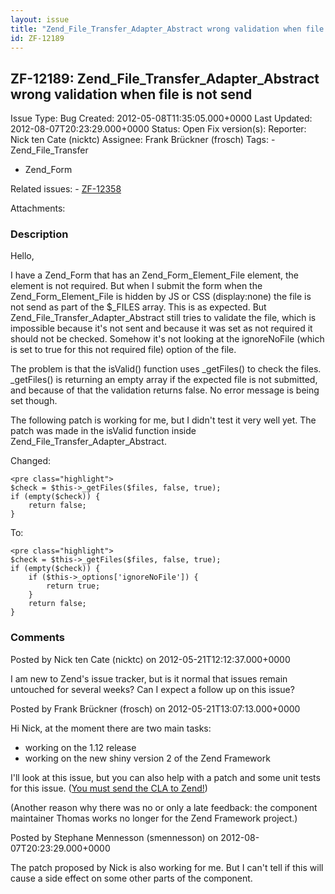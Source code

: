```yaml
---
layout: issue
title: "Zend_File_Transfer_Adapter_Abstract wrong validation when file is not send"
id: ZF-12189
---
```


ZF-12189: Zend\_File\_Transfer\_Adapter\_Abstract wrong validation when file is not send
----------------------------------------------------------------------------------------

 Issue Type: Bug Created: 2012-05-08T11:35:05.000+0000 Last Updated: 2012-08-07T20:23:29.000+0000 Status: Open Fix version(s): 
 Reporter:  Nick ten Cate (nicktc)  Assignee:  Frank Brückner (frosch)  Tags: - Zend\_File\_Transfer
- Zend\_Form
 
 Related issues: - [ZF-12358](/issues/browse/ZF-12358)
 
 Attachments: 
### Description

Hello,

I have a Zend\_Form that has an Zend\_Form\_Element\_File element, the element is not required. But when I submit the form when the Zend\_Form\_Element\_File is hidden by JS or CSS (display:none) the file is not send as part of the $\_FILES array. This is as expected. But Zend\_File\_Transfer\_Adapter\_Abstract still tries to validate the file, which is impossible because it's not sent and because it was set as not required it should not be checked. Somehow it's not looking at the ignoreNoFile (which is set to true for this not required file) option of the file.

The problem is that the isValid() function uses \_getFiles() to check the files. \_getFiles() is returning an empty array if the expected file is not submitted, and because of that the validation returns false. No error message is being set though.

The following patch is working for me, but I didn't test it very well yet. The patch was made in the isValid function inside Zend\_File\_Transfer\_Adapter\_Abstract.

Changed:

 
    <pre class="highlight">
    $check = $this->_getFiles($files, false, true);
    if (empty($check)) {
        return false;
    }


To:

 
    <pre class="highlight">
    $check = $this->_getFiles($files, false, true);
    if (empty($check)) {
        if ($this->_options['ignoreNoFile']) {
            return true;
        }
        return false;
    }


 

 

### Comments

Posted by Nick ten Cate (nicktc) on 2012-05-21T12:12:37.000+0000

I am new to Zend's issue tracker, but is it normal that issues remain untouched for several weeks? Can I expect a follow up on this issue?

 

 

Posted by Frank Brückner (frosch) on 2012-05-21T13:07:13.000+0000

Hi Nick, at the moment there are two main tasks:

- working on the 1.12 release
- working on the new shiny version 2 of the Zend Framework

I'll look at this issue, but you can also help with a patch and some unit tests for this issue. ([You must send the CLA to Zend!](http://framework.zend.com/cla))

(Another reason why there was no or only a late feedback: the component maintainer Thomas works no longer for the Zend Framework project.)

 

 

Posted by Stephane Mennesson (smennesson) on 2012-08-07T20:23:29.000+0000

The patch proposed by Nick is also working for me. But I can't tell if this will cause a side effect on some other parts of the component.

 

 